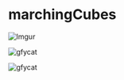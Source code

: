 # marchingCubes

![Imgur](https://i.imgur.com/ZbtjCXs.png)

![gfycat](https://thumbs.gfycat.com/YellowFilthyFritillarybutterfly-size_restricted.gif)

![gfycat](https://thumbs.gfycat.com/LinearMeanBergerpicard-size_restricted.gif)
